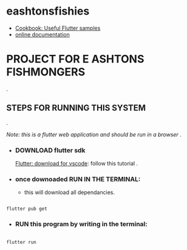 # eashtonsfishies


- [Cookbook: Useful Flutter samples](https://docs.flutter.dev/cookbook)
- [online documentation](https://docs.flutter.dev/)

# PROJECT FOR E ASHTONS FISHMONGERS
.

## STEPS FOR RUNNING THIS SYSTEM
.

*Note: this is a flutter web application and should be run in a browser*
.

- ### DOWNLOAD flutter sdk
   [Flutter: download for vscode](https://docs.flutter.dev/get-started/install):
   follow this tutorial
  .


   
- ### once downoaded RUN IN THE TERMINAL:
   - this will download all dependancies.
```

flutter pub get
```



   
- ###  RUN this program by writing in the terminal:
```

flutter run
```
